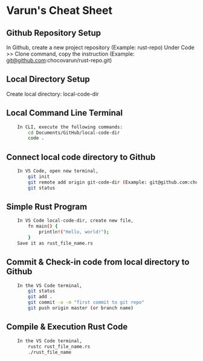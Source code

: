 # Varun's Cheat Sheet

## Github Repository Setup

In Github, create a new project repository (Example: rust-repo)
Under Code >> Clone command, copy the instruction (Example: git@github.com:chocovarun/rust-repo.git)

## Local Directory Setup

Create local directory: local-code-dir

## Local Command Line Terminal

```bash
    In CLI, execute the following commands:
        cd Documents/GitHub/local-code-dir
        code .
```

## Connect local code directory to Github

```bash
    In VS Code, open new terminal,
        git init
        git remote add origin git-code-dir (Example: git@github.com:chocovarun/rust-repo.git)
        git status
```

## Simple Rust Program

```bash
    In VS Code local-code-dir, create new file,
        fn main() {
            println!("Hello, world!");
        }
    Save it as rust_file_name.rs
```

## Commit & Check-in code from local directory to Github

```bash
    In the VS Code terminal,
        git status
        git add .
        git commit -a -m "first commit to git repo"
        git push origin master (or branch name)
```

## Compile & Execution Rust Code

```bash
    In the VS Code terminal,
        rustc rust_file_name.rs
        ./rust_file_name
```
